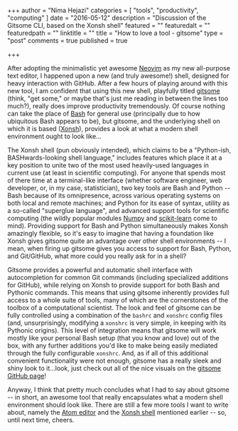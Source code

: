 +++
author = "Nima Hejazi"
categories = [ "tools", "productivity", "computing" ]
date = "2016-05-12"
description = "Discussion of the Gitsome CLI, based on the Xonsh shell"
featured = ""
featuredalt = ""
featuredpath = ""
linktitle = ""
title = "How to love a tool - gitsome"
type = "post"
comments = true
published = true

+++

After adopting the minimalistic yet awesome [Neovim](https://neovim.io/) as my
new all-purpose text editor, I happened upon a new (and truly awesome!) shell,
designed for heavy interaction with GitHub. After a few hours of playing around
with this new tool, I am confident that using this new shell, playfully titled
[gitsome](https://github.com/donnemartin/gitsome) (think, "get some," or maybe
that's just me reading in between the lines too much?), really does improve
productivity tremendously. Of course nothing can take the place of
[Bash](https://www.gnu.org/software/bash/) for general use (principally due to
how ubiquitous Bash appears to be), but gitsome, and the underlying shell on
which it is based ([Xonsh](http://xon.sh/)), provides a look at what a modern
shell environment ought to look like...

The Xonsh shell (pun obviously intended), which claims to be a "Python-ish,
BASHwards-looking shell language," includes features which place it at a key
position to unite two of the most used heavily-used languages in current use (at
least in scientific computing). For anyone that spends most of there time at a
terminal-like interface (whether software engineer, web developer, or, in my
case, statistician), two key tools are Bash and Python -- Bash because of its
omnipresence, across various operating systems on both local and remote
machines; and Python for its ease of syntax, utility as a so-called "superglue
language", and advanced support tools for scientific computing (the wildly
popular modules [Numpy](http://www.numpy.org/) and
[scikit-learn](http://scikit-learn.org/stable/) come to mind). Providing support
for Bash and Python simultaneously makes Xonsh amazingly flexible, so it's easy
to imagine that having a foundation like Xonsh gives gitsome quite an advantage
over other shell environments -- I mean, when firing up gitsome gives you access
to support for Bash, Python, and Git/GitHub, what more could you really ask for
in a shell?

Gitsome provides a powerful and automatic shell interface with autocompletion
for common Git commands (including specialized additions for GitHub), while
relying on Xonsh to provide support for both Bash and Pythonic commands. This
means that using gitsome inherently provides full access to a whole suite of
tools, many of which are the cornerstones of the toolbox of a computational
scientist. The look and feel of gitsome can be fully controlled using a
combination of the `bashrc` and `xonshrc` config files (and, unsurprisingly,
modifying a `xonshrc` is very simple, in keeping with its Pythonic origins).
This level of integration means that gitsome will work mostly like your personal
Bash setup (that you know and love) out of the box, with any further additions
you'd like to make being easily mediated through the fully configurable
`xonshrc`. And, as if all of this additional convenient functionality were not
enough, gitsome has a really sleek and shiny look to it...look, just check out
all of the nice visuals on the [gitsome GitHub
page](https://github.com/donnemartin/gitsome)!

Anyway, I think that pretty much concludes what I had to say about gitsome -- in
short, an awesome tool that really encapsulates what a modern shell environment
should look like. There are still a few more tools I want to write about, namely
the [Atom editor](https://atom.io/) and the [Xonsh shell](http://xon.sh/)
mentioned earlier -- so, until next time, cheers.

